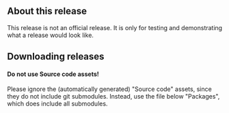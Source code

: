## About this release
This release is not an official release. It is only for testing and
demonstrating what a release would look like.

## Downloading releases
#### Do not use Source code assets!
Please ignore the (automatically generated) "Source code" assets, since
they do not include git submodules.
Instead, use the file below "Packages", which does include all submodules.

